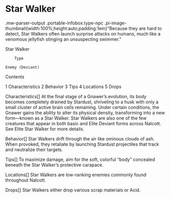 # Star Walker

.mw-parser-output .portable-infobox.type-npc .pi-image-thumbnail{width:100%;height:auto;padding:1em}"Because they are hard to detect, Star Walkers often launch surprise attacks on humans, much like a venomous jellyfish stinging an unsuspecting swimmer."

Star Walker


	
		
		
	
	


	

	
		Type
	
	Enemy (Deviant)




Contents

1 Characteristics
2 Behavior
3 Tips
4 Locations
5 Drops



Characteristics[]
At the final stage of a Gnawer’s evolution, its body becomes completely drained by Stardust, shriveling to a husk with only a small cluster of active brain cells remaining. Under certain conditions, the Gnawer gains the ability to alter its physical density, transforming into a new form—known as a Star Walker.
Star Walkers are also one of the few creatures that appear in both basic and Elite Deviant forms across Nalcott. See Elite Star Walker for more details.

Behavior[]
Star Walkers drift through the air like ominous clouds of ash. When provoked, they retaliate by launching Stardust projectiles that track and neutralize their targets.

Tips[]
To maximize damage, aim for the soft, colorful “body” concealed beneath the Star Walker’s protective carapace.

Locations[]
Star Walkers are low-ranking enemies commonly found throughout Nalcott.

Drops[]
Star Walkers either drop various scrap materials or Acid.
